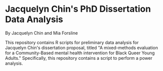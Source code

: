 # Jacquelyn Chin's PhD Dissertation Data Analysis 

By Jacquelyn Chin and Mia Forsline

This repository contains R scripts for preliminary data analysis for Jacquelyn Chin's dissertation proposal, titled "A mixed-methods evaluation for a Community-Based mental health intervention for Black Queer Young Adults." Specifically, this repository contains a script to perform a power analysis. 

